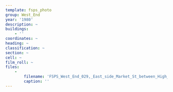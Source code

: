 ```yaml
---
template: fsps_photo
group: West_End
year: '1980'
description: ~
buildings:
    - ''
coordinates: ~
heading: ~
classification: ~
section: ~
cell: ~
film_roll: ~
files:
    -
        filename: 'FSPS_West_End_029,_East_side_Market_St_between_High_and_South_Tce,_WE-2,_1980.png'
        caption: ''
---
```


